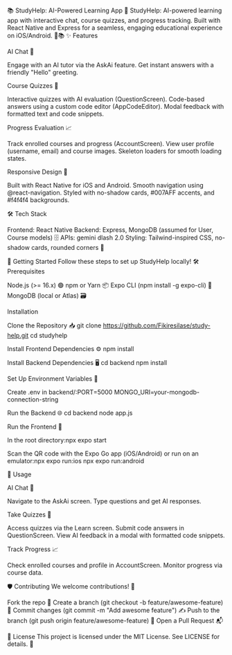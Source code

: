 📚 StudyHelp: AI-Powered Learning App 🚀
StudyHelp: AI-powered learning app with interactive chat, course quizzes, and progress tracking. Built with React Native and Express for a seamless, engaging educational experience on iOS/Android. 🚀📚
✨ Features

AI Chat 🤖

Engage with an AI tutor via the AskAi feature.
Get instant answers with a friendly "Hello" greeting.


Course Quizzes 📝

Interactive quizzes with AI evaluation (QuestionScreen).
Code-based answers using a custom code editor (AppCodeEditor).
Modal feedback with formatted text and code snippets.


Progress Evaluation 📈

Track enrolled courses and progress (AccountScreen).
View user profile (username, email) and course images.
Skeleton loaders for smooth loading states.


Responsive Design 📱

Built with React Native for iOS and Android.
Smooth navigation using @react-navigation.
Styled with no-shadow cards, #007AFF accents, and #f4f4f4 backgrounds.



🛠️ Tech Stack

Frontend: React Native
Backend: Express, MongoDB (assumed for User, Course models) 🗄
APIs: gemini dlash 2.0 
Styling: Tailwind-inspired CSS, no-shadow cards, rounded corners 🎨

🚀 Getting Started
Follow these steps to set up StudyHelp locally! 🛠️
Prerequisites

Node.js (>= 16.x) 🟢
npm or Yarn 📦
Expo CLI (npm install -g expo-cli) 📱
MongoDB (local or Atlas) 🗃️

Installation

Clone the Repository 📥
git clone https://github.com/Fikiresilase/study-help.git
cd studyhelp


Install Frontend Dependencies ⚙️
npm install


Install Backend Dependencies 🖥️
cd backend
npm install


Set Up Environment Variables 🔑

Create .env in backend/:PORT=5000
MONGO_URI=your-mongodb-connection-string




Run the Backend 🌐
cd backend
node app.js


Run the Frontend 📱

In the root directory:npx expo start


Scan the QR code with the Expo Go app (iOS/Android) or run on an emulator:npx expo run:ios
npx expo run:android





🎯 Usage

AI Chat 🤖

Navigate to the AskAi screen.
Type questions and get AI responses.


Take Quizzes 📝

Access quizzes via the Learn screen.
Submit code answers in QuestionScreen.
View AI feedback in a modal with formatted code snippets.


Track Progress 📈

Check enrolled courses and profile in AccountScreen.
Monitor progress via course data.



🛡️ Contributing
We welcome contributions! 🙌

Fork the repo 🍴
Create a branch (git checkout -b feature/awesome-feature) 🌿
Commit changes (git commit -m "Add awesome feature") ✍️
Push to the branch (git push origin feature/awesome-feature) 🚀
Open a Pull Request 📬

📜 License
This project is licensed under the MIT License. See LICENSE for details. 📄


